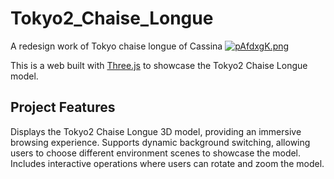 # Tokyo2_Chaise_Longue
A redesign work of Tokyo chaise longue of Cassina
[![pAfdxgK.png](https://s21.ax1x.com/2024/11/23/pAfdxgK.png)](https://imgse.com/i/pAfdxgK)

This is a web built with [Three.js](https://threejs.org/) to showcase the Tokyo2 Chaise Longue model.

## Project Features
Displays the Tokyo2 Chaise Longue 3D model, providing an immersive browsing experience.
Supports dynamic background switching, allowing users to choose different environment scenes to showcase the model.
Includes interactive operations where users can rotate and zoom the model.
